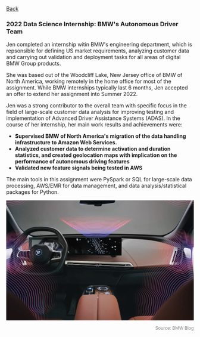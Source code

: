 [Back](https://zenjen-devs.github.io)

### 2022 Data Science Internship: BMW's Autonomous Driver Team

Jen completed an internship witin BMW's engineering department, which is repsonsible for defining US market requirements, analyzing customer data and carrying out validation and deployment tasks for all areas of digital BMW Group products. 

She was based out of the Woodcliff Lake, New Jersey office of BMW of North America, working remotely in the home office for most of the assignment. While BMW internships typically last 6 months, Jen accepted an offer to extend her assignment into Summer 2022.

Jen was a strong contributor to the overall team with specific focus in the field of large-scale customer data analysis for improving testing and implementation of Advanced Driver Assistance Systems (ADAS). In the course of her internship, her main work results and achievements were:
<b>
- Supervised BMW of North America's migration of the data handling infrastructure to Amazon Web Services.
- Analyzed customer data to determine activation and duration statistics, and created geolocation maps with implication on the performance of autonomous driving features
- Validated new feature signals being tested in AWS
</b>
The main tools in this assignment were PySpark or SQL for large-scale data processing, AWS/EMR for data management, and data analysis/statistical packages for Python.

<p align="center">
<img align="center" src="images/bmw-ix-adas.png?raw=true"/>
  </p>
  <span style="float:right; color: gray;"><sup>Source: BMW Blog</sup></span></p>



